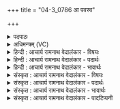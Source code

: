 +++
title = "04-3_0786 आ पवस्व"

+++
<details><summary>पदपाठः</summary>

आ꣢। प꣣वस्व। सुवी꣡र्य꣢म्। सु꣣। वी꣡र्य꣢꣯म्। म꣡न्द꣢꣯मानः। स्वा꣣युध। सु। आयुध। इ꣢ह। उ꣣। सु꣢। इ꣣न्दो। आ꣢। ग꣣हि। ७८६।
</details>

<details><summary>अधिमन्त्रम् (VC)</summary>

- पवमानः सोमः
- भृगुर्वारुणिर्जमदग्निर्भार्गवो वा
- गायत्री
- षड्जः
</details>

<details><summary>हिन्दी : आचार्य रामनाथ वेदालंकार - विषयः</summary>

अगले मन्त्र में फिर वही विषय वर्णित है।
</details>

<details><summary>हिन्दी : आचार्य रामनाथ वेदालंकार - पदार्थः</summary>

पदार्थान्वयभाषाः -  हे(स्वायुध)उत्कृष्ट दण्डसामर्थ्यवाले जगदीश्वर तथा तीक्ष्ण शस्त्रास्त्रों से सुसज्जित राजन्! (मन्दमानः)प्रसन्न होते हुए आप(सुवीर्यम्)श्रेष्ठ आत्मबल,धैर्यबल,उत्साहबल और शारीरिक बल को(आ पवस्व)हमारे अन्दर प्रवाहित कीजिए। हे(इन्दो)तेजस्वी राजराजेश्वर परमात्मन् और राजन्!आप(इह उ)यहाँ हमारे हृदय में वा राजगद्दी पर(सु आगहि)भली-भाँति पधारिए ॥३॥
</details>

<details><summary>हिन्दी : आचार्य रामनाथ वेदालंकार - भावार्थः</summary>

भावार्थभाषाः -  जैसे परमात्मा अपने उपासकों का हार्दिक निवेदन सुनकर सज्जनों को उत्साहित और दुर्जनों को दण्डित करता है,वैसे ही राजा को चाहिए कि वह राष्ट्रवासियों का निवेदन सुनकर प्रजा को रक्षित और उत्साहित करे तथा पापी शत्रुओं को बन्दूक,तोप,आकाशीय गोले आदि हथियारों से विनष्ट करे ॥३॥
</details>

<details><summary>संस्कृत : आचार्य रामनाथ वेदालंकार - विषयः</summary>

अथ पुनरपि तमेव विषयमाह।
</details>

<details><summary>संस्कृत : आचार्य रामनाथ वेदालंकार - पदार्थः</summary>

पदार्थान्वयभाषाः -  हे(स्वायुध)उत्कृष्टदण्डसामर्थ्ययुक्त जगदीश्वर तीव्रशस्त्रास्त्रसुसज्जित राजन् वा! (मन्दमानः)मोदमानः(त्वम्)।[मदि स्तुतिमोदमदस्वप्नकान्तिगतिषु।] (सुवीर्यम्)श्रेष्ठम् आत्मबलम् धैर्यबलम् उत्साहबलं दैहिकबलं च(आ पवस्व)अस्मासु प्रवाहय। हे(इन्दो)तेजस्विन् राजराजेश्वर परमात्मन् नृपते वा!त्वम्(इह उ)अत्रास्माकं हृदये राजासने वा(सु आ गहि)शोभया साकम् आगच्छ ॥३॥
</details>

<details><summary>संस्कृत : आचार्य रामनाथ वेदालंकार - भावार्थः</summary>

भावार्थभाषाः -  यथा परमात्मा स्वोपासकानां हार्दिकं निवेदनं श्रुत्वा सज्जनानुत्साहयति दुर्जनान् दण्डयति च तथैव नृपतिना राष्ट्रवासिनां निवेदनमाकर्ण्य प्रजा रक्षणीया उत्साहनीयाश्च पापाः शत्रवश्च भुशुण्डीशतघ्न्याकाशगोलकादिभिरायुधैर्विध्वंसनीयाः ॥३॥
</details>

<details><summary>संस्कृत : आचार्य रामनाथ वेदालंकार - पादटिप्पनी</summary>

टिप्पणी:   १.ऋ० ९।६५।५।
</details>